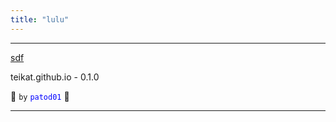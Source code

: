 ```yaml
---
title: "lulu"
---
```


---

[sdf][]

teikat.github.io - 0.1.0

:ghost: `by` <span style="color: blue;">`patod01`</span> :ghost:

---

[sdf]: ./sdf.md
